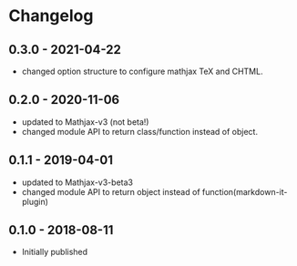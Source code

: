 # Changelog

## 0.3.0 - 2021-04-22

- changed option structure to configure mathjax TeX and CHTML.
## 0.2.0 - 2020-11-06

- updated to Mathjax-v3 (not beta!)
- changed module API to return class/function instead of object.

## 0.1.1 - 2019-04-01

- updated to Mathjax-v3-beta3
- changed module API to return object instead of function(markdown-it-plugin)

## 0.1.0 - 2018-08-11

- Initially published